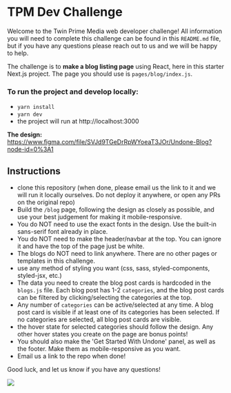 # TPM Dev Challenge

Welcome to the Twin Prime Media web developer challenge! All information you will need to complete this challenge can be found in this `README.md` file, but if you have any questions please reach out to us and we will be happy to help.

The challenge is to **make a blog listing page** using React, here in this starter Next.js project. The page you should use is `pages/blog/index.js`.

### To run the project and develop locally:

- `yarn install`
- `yarn dev`
- the project will run at http://localhost:3000

**The design:** https://www.figma.com/file/SVJd9TGeDrRpWYoeaT3JOr/Undone-Blog?node-id=0%3A1

## Instructions

- clone this repository (when done, please email us the link to it and we will run it locally ourselves. Do not deploy it anywhere, or open any PRs on the original repo)
- Build the `/blog` page, following the design as closely as possible, and use your best judgement for making it mobile-responsive.
- You do NOT need to use the exact fonts in the design. Use the built-in sans-serif font already in place.
- You do NOT need to make the header/navbar at the top. You can ignore it and have the top of the page just be white.
- The blogs do NOT need to link anywhere. There are no other pages or templates in this challenge.
- use any method of styling you want (css, sass, styled-components, styled-jsx, etc.)
- The data you need to create the blog post cards is hardcoded in the `blogs.js` file. Each blog post has 1-2 `categories`, and the blog post cards can be filtered by clicking/selecting the categories at the top.
- Any number of `categories` can be active/selected at any time. A blog post card is visible if at least one of its categories has been selected. If no categories are selected, all blog post cards are visible.
- the hover state for selected categories should follow the design. Any other hover states you create on the page are bonus points!
- You should also make the 'Get Started With Undone' panel, as well as the footer. Make them as mobile-responsive as you want.
- Email us a link to the repo when done!

Good luck, and let us know if you have any questions!

<img src='/design-preview.png' >
